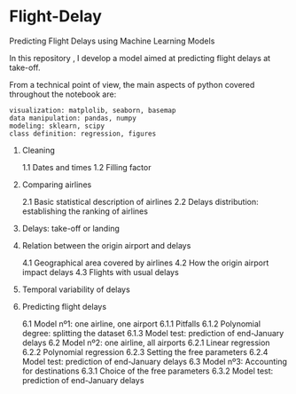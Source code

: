 # Flight-Delay
Predicting Flight Delays using Machine Learning Models

In this repository , I develop a model aimed at predicting flight delays at take-off. 

From a technical point of view, the main aspects of python covered throughout the notebook are:

    visualization: matplolib, seaborn, basemap
    data manipulation: pandas, numpy
    modeling: sklearn, scipy
    class definition: regression, figures

1. Cleaning

    1.1 Dates and times
    1.2 Filling factor

2. Comparing airlines

    2.1 Basic statistical description of airlines
    2.2 Delays distribution: establishing the ranking of airlines

3. Delays: take-off or landing 
4. Relation between the origin airport and delays

    4.1 Geographical area covered by airlines
    4.2 How the origin airport impact delays
    4.3 Flights with usual delays 

5. Temporal variability of delays
6. Predicting flight delays

    6.1 Model nº1: one airline, one airport
        6.1.1 Pitfalls
        6.1.2 Polynomial degree: splitting the dataset
        6.1.3 Model test: prediction of end-January delays
    6.2 Model nº2: one airline, all airports
        6.2.1 Linear regression
        6.2.2 Polynomial regression
        6.2.3 Setting the free parameters
        6.2.4 Model test: prediction of end-January delays
    6.3 Model nº3: Accounting for destinations
        6.3.1 Choice of the free parameters
        6.3.2 Model test: prediction of end-January delays


